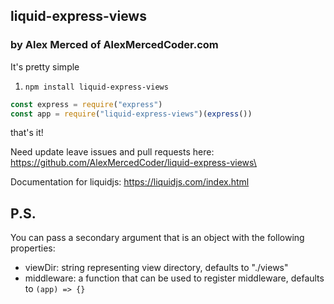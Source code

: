## liquid-express-views
### by Alex Merced of AlexMercedCoder.com

It's pretty simple

1. `npm install liquid-express-views`

```js
const express = require("express")
const app = require("liquid-express-views")(express())
```

that's it!

Need update leave issues and pull requests here: https://github.com/AlexMercedCoder/liquid-express-views\

Documentation for liquidjs: https://liquidjs.com/index.html

## P.S.

You can pass a secondary argument that is an object with the following properties:

- viewDir: string representing view directory, defaults to "./views"
- middleware: a function that can be used to register middleware, defaults to `(app) => {}`
